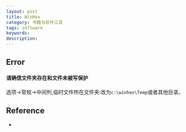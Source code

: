 ```yaml
---
layout: post
title: WinHex
category: 书籍与软件工具
tags: software
keywords: 
description: 
---
```


## Error

#### 请确信文件夹存在和文件未被写保护

选项->常规->中间列,临时文件所在文件夹:改为`c:\winhex\Temp`或者其他目录。

## Reference

* []()
